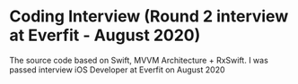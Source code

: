 # Coding Interview (Round 2 interview at Everfit - August 2020)

The source code based on Swift, MVVM Architecture + RxSwift. I was passed interview iOS Developer at Everfit on August 2020
